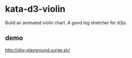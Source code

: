# kata-d3-violin
Build an animated violin chart. A good leg stretcher for d3js.

## demo
http://shy-playground.surge.sh/
